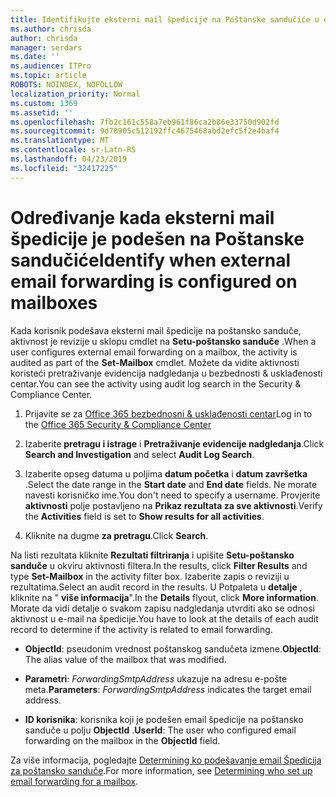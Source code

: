```yaml
---
title: Identifikujte eksterni mail špedicije na Poštanske sandučiće u evidencije nadgledanja
ms.author: chrisda
author: chrisda
manager: serdars
ms.date: ''
ms.audience: ITPro
ms.topic: article
ROBOTS: NOINDEX, NOFOLLOW
localization_priority: Normal
ms.custom: 1369
ms.assetid: ''
ms.openlocfilehash: 7fb2c161c558a7eb961f86ca2b86e33750d902fd
ms.sourcegitcommit: 9d78905c512192ffc4675468abd2efc5f2e4baf4
ms.translationtype: MT
ms.contentlocale: sr-Latn-RS
ms.lasthandoff: 04/23/2019
ms.locfileid: "32417225"
---
```

# <a name="identify-when-external-email-forwarding-is-configured-on-mailboxes"></a><span data-ttu-id="758be-102">Određivanje kada eksterni mail špedicije je podešen na Poštanske sandučiće</span><span class="sxs-lookup"><span data-stu-id="758be-102">Identify when external email forwarding is configured on mailboxes</span></span>

<span data-ttu-id="758be-103">Kada korisnik podešava eksterni mail špedicije na poštansko sanduče, aktivnost je revizije u sklopu cmdlet na **Setu-poštansko sanduče** .</span><span class="sxs-lookup"><span data-stu-id="758be-103">When a user configures external email forwarding on a mailbox, the activity is audited as part of the **Set-Mailbox** cmdlet.</span></span> <span data-ttu-id="758be-104">Možete da vidite aktivnosti koristeći pretraživanje evidencija nadgledanja u bezbednosti & usklađenosti centar.</span><span class="sxs-lookup"><span data-stu-id="758be-104">You can see the activity using audit log search in the Security & Compliance Center.</span></span>

1. <span data-ttu-id="758be-105">Prijavite se za [Office 365 bezbednosni & usklađenosti centar](https://protection.office.com/)</span><span class="sxs-lookup"><span data-stu-id="758be-105">Log in to the [Office 365 Security & Compliance Center](https://protection.office.com/)</span></span>

2. <span data-ttu-id="758be-106">Izaberite **pretragu i istrage** i **Pretraživanje evidencije nadgledanja**.</span><span class="sxs-lookup"><span data-stu-id="758be-106">Click **Search and Investigation** and select **Audit Log Search**.</span></span>

3. <span data-ttu-id="758be-107">Izaberite opseg datuma u poljima **datum početka** i **datum završetka** .</span><span class="sxs-lookup"><span data-stu-id="758be-107">Select the date range in the **Start date** and **End date** fields.</span></span> <span data-ttu-id="758be-108">Ne morate navesti korisničko ime.</span><span class="sxs-lookup"><span data-stu-id="758be-108">You don't need to specify a username.</span></span> <span data-ttu-id="758be-109">Provjerite **aktivnosti** polje postavljeno na **Prikaz rezultata za sve aktivnosti**.</span><span class="sxs-lookup"><span data-stu-id="758be-109">Verify the **Activities** field is set to **Show results for all activities**.</span></span>

4. <span data-ttu-id="758be-110">Kliknite na dugme **za pretragu**.</span><span class="sxs-lookup"><span data-stu-id="758be-110">Click **Search**.</span></span>

<span data-ttu-id="758be-111">Na listi rezultata kliknite **Rezultati filtriranja** i upišite **Setu-poštansko sanduče** u okviru aktivnosti filtera.</span><span class="sxs-lookup"><span data-stu-id="758be-111">In the results, click **Filter Results** and type **Set-Mailbox** in the activity filter box.</span></span> <span data-ttu-id="758be-112">Izaberite zapis o reviziji u rezultatima.</span><span class="sxs-lookup"><span data-stu-id="758be-112">Select an audit record in the results.</span></span> <span data-ttu-id="758be-113">U Potpaleta u **detalje** , kliknite na " **više informacija**".</span><span class="sxs-lookup"><span data-stu-id="758be-113">In the **Details** flyout, click **More information**.</span></span> <span data-ttu-id="758be-114">Morate da vidi detalje o svakom zapisu nadgledanja utvrditi ako se odnosi aktivnost u e-mail na špedicije.</span><span class="sxs-lookup"><span data-stu-id="758be-114">You have to look at the details of each audit record to determine if the activity is related to email forwarding.</span></span>

- <span data-ttu-id="758be-115">**ObjectId**: pseudonim vrednost poštanskog sandučeta izmene.</span><span class="sxs-lookup"><span data-stu-id="758be-115">**ObjectId**: The alias value of the mailbox that was modified.</span></span>

- <span data-ttu-id="758be-116">**Parametri**: _ForwardingSmtpAddress_ ukazuje na adresu e-pošte meta.</span><span class="sxs-lookup"><span data-stu-id="758be-116">**Parameters**: _ForwardingSmtpAddress_ indicates the target email address.</span></span>

- <span data-ttu-id="758be-117">**ID korisnika**: korisnika koji je podešen email špedicije na poštansko sanduče u polju **ObjectId** .</span><span class="sxs-lookup"><span data-stu-id="758be-117">**UserId**: The user who configured email forwarding on the mailbox in the **ObjectId** field.</span></span>

<span data-ttu-id="758be-118">Za više informacija, pogledajte [Determining ko podešavanje email Špedicija za poštansko sanduče](https://docs.microsoft.com/office365/securitycompliance/auditing-troubleshooting-scenarios#determining-who-set-up-email-forwarding-for-a-mailbox).</span><span class="sxs-lookup"><span data-stu-id="758be-118">For more information, see [Determining who set up email forwarding for a mailbox](https://docs.microsoft.com/office365/securitycompliance/auditing-troubleshooting-scenarios#determining-who-set-up-email-forwarding-for-a-mailbox).</span></span>

